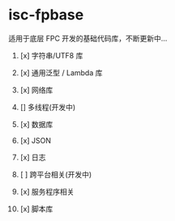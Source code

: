 # isc-fpbase

适用于底层 FPC 开发的基础代码库，不断更新中...

1. [x]  字符串/UTF8 库

2. [x] 通用泛型 / Lambda 库

3. [x] 网络库

4. [] 多线程(开发中)

5. [x] 数据库

6. [x] JSON

7. [x] 日志

8. [ ] 跨平台相关(开发中)

9. [x] 服务程序相关

 10. [x] 脚本库

